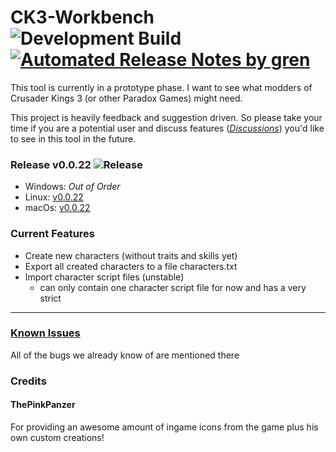 # CK3-Workbench ![Development Build](https://github.com/xetra11/CK3-Workbench/workflows/Development%20Build/badge.svg) [![Automated Release Notes by gren](https://img.shields.io/badge/%F0%9F%A4%96-release%20notes-00B2EE.svg)](https://github-tools.github.io/github-release-notes/)
This tool is currently in a prototype phase.
I want to see what modders of Crusader Kings 3 (or other Paradox Games) might need.

This project is heavily feedback and suggestion driven. So please take your time if you are 
a potential user and discuss features
([*Discussions*](https://github.com/xetra11/CK3-Workbench/discussions))
you'd like to see in this tool in the future.

### Release v0.0.22 ![Release](https://github.com/xetra11/CK3-Workbench/workflows/Release/badge.svg?branch=0.0.22)
* Windows: *Out of Order*
* Linux: [v0.0.22](https://github.com/xetra11/CK3-Workbench/releases/download/0.0.22/ck3-workbench_0.0.22-1_amd64.deb)
* macOs: [v0.0.22](https://github.com/xetra11/CK3-Workbench/releases/download/0.0.22/ck3-workbench-0.0.22.dmg)

### Current Features
* Create new characters (without traits and skills yet)
* Export all created characters to a file characters.txt
* Import character script files (unstable)
  * can only contain one character script file for now and has a very strict


---
### [**Known Issues**](https://github.com/xetra11/CK3-Workbench/discussions/categories/known-issues)
All of the bugs we already know of are mentioned there

### Credits

#### ThePinkPanzer
For providing an awesome amount of ingame icons from the game plus his own custom creations! 
